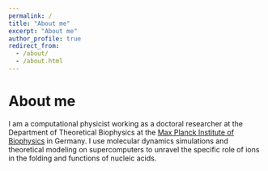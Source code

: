 ```yaml
---
permalink: /
title: "About me"
excerpt: "About me"
author_profile: true
redirect_from: 
  - /about/
  - /about.html
---
```


About me
======
I am a computational physicist working as a doctoral researcher at the Department of Theoretical Biophysics at the [Max Planck Institute of Biophysics](https://www.biophys.mpg.de/de) in Germany. I use molecular dynamics simulations and theoretical modeling on supercomputers to unravel the specific role of ions in the folding and functions of nucleic acids.
